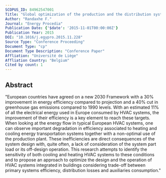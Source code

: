 ```yaml
---
SCOPUS_ID: 84962547001
Title: "Global optimization of the production and the distribution system for typical European HVAC systems"
Author: "Randaxhe F."
Journal: "Energy Procedia"
Publication Date: {'$date': '2015-11-01T00:00:00Z'}
Publication Year: 2015
DOI: "10.1016/j.egypro.2015.11.228"
Source Type: "Conference Proceeding"
Document Type: "cp"
Document Type Description: "Conference Paper"
Affliation: "Université de Liège"
Affliation Country: "Belgium"
Cited by count: 1
---
```


## Abstract
"European countries have agreed on a new 2030 Framework with a 30% improvement in energy efficiency compared to projection and a 40% cut in greenhouse gas emissions compared to 1990 levels. With an estimated 11% of all the electrical energy used in Europe consumed by HVAC systems, the improvement of their efficiency is a key element to reach these targets. When looking at the energy flow in typical European HVAC systems, one can observe important degradation in efficiency associated to heating and cooling energy transportation systems together with a non-optimal use of the production plant. These inefficiencies are direct consequences of the system design with, quite often, a lack of consideration of the system part load or its off-design operation. This research attempts to identify the sensitivity of both cooling and heating HVAC systems to these conditions and to propose an approach to optimize the design and the operation of HVAC systems integrated in buildings considering trade-off between primary systems efficiency, distribution losses and auxiliaries consumption."
